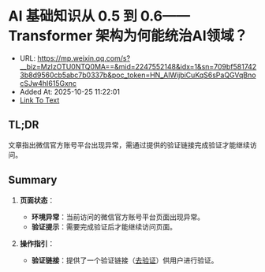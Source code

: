 # AI 基础知识从 0.5 到 0.6—— Transformer 架构为何能统治AI领域？
- URL: https://mp.weixin.qq.com/s?__biz=MzIzOTU0NTQ0MA==&mid=2247552148&idx=1&sn=709bf5817423b8d9560cb5abc7b0337b&poc_token=HN_AlWijbiCuKqS6sPaQGVqBnocSJw4hI615Gxnc
- Added At: 2025-10-25 11:22:01
- [Link To Text](2025-10-25-ai-基础知识从-0.5-到-0.6——-transformer-架构为何能统治ai领域？_raw.md)

## TL;DR
文章指出微信官方账号平台出现异常，需通过提供的验证链接完成验证才能继续访问。

## Summary
1. **页面状态**：
   - **环境异常**：当前访问的微信官方账号平台页面出现异常。
   - **验证提示**：需要完成验证后才能继续访问页面。

2. **操作指引**：
   - **验证链接**：提供了一个验证链接（[去验证](https://mp.weixin.qq.com/s?__biz=MzIzOTU0NTQ0MA==&mid=2247552148&idx=1&sn=709bf5817423b8d9560cb5abc7b0337b&poc_token=HN_AlWijbiCuKqS6sPaQGVqBnocSJw4hI615Gxnc)）供用户进行验证。
